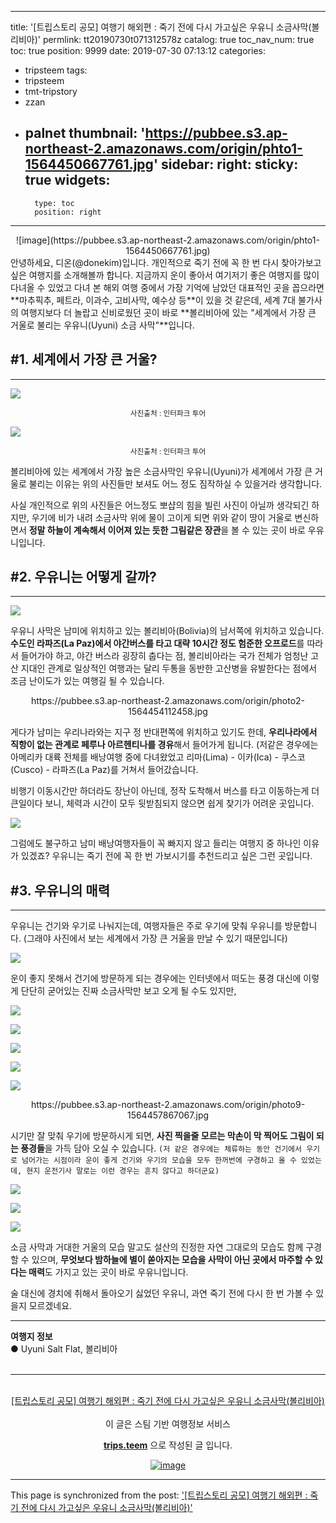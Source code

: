 
---
title: '[트립스토리 공모] 여행기 해외편 : 죽기 전에 다시 가고싶은 우유니 소금사막(볼리비아)'
permlink: tt20190730t071312578z
catalog: true
toc_nav_num: true
toc: true
position: 9999
date: 2019-07-30 07:13:12
categories:
- tripsteem
tags:
- tripsteem
- tmt-tripstory
- zzan
- palnet
thumbnail: 'https://pubbee.s3.ap-northeast-2.amazonaws.com/origin/phto1-1564450667761.jpg'
sidebar:
    right:
        sticky: true
widgets:
    -
        type: toc
        position: right
---


<center>![image](https://pubbee.s3.ap-northeast-2.amazonaws.com/origin/phto1-1564450667761.jpg)</center>
안녕하세요, 디온(@donekim)입니다. 개인적으로 죽기 전에 꼭 한 번 다시 찾아가보고 싶은 여행지를 소개해볼까 합니다. 지금까지 운이 좋아서 여기저기 좋은 여행지를 많이 다녀올 수 있었고 다녀 본 해외 여행 중에서 가장 기억에 남았던 대표적인 곳을 꼽으라면 **마추픽추, 페트라, 이과수, 고비사막, 예수상 등**이 있을 것 같은데, 세계 7대 불가사의 여행지보다 더 놀랍고 신비로웠던 곳이 바로 **볼리비아에 있는 "세계에서 가장 큰 거울로 불리는 우유니(Uyuni) 소금 사막"**입니다.

## #1. 세계에서 가장 큰 거울?
---

![](https://pubbee.s3.ap-northeast-2.amazonaws.com/origin/2-1564452122300.jpg)
<center><sub> 사진출처 : 인터파크 투어 </sub></center>

![](https://pubbee.s3.ap-northeast-2.amazonaws.com/origin/-1564452149316.jpg)
<center><sub> 사진출처 : 인터파크 투어 </sub></center>

볼리비아에 있는 세계에서 가장 높은 소금사막인 우유니(Uyuni)가 세계에서 가장 큰 거울로 불리는 이유는 위의 사진들만 보셔도 어느 정도 짐작하실 수 있을거라 생각합니다.

사실 개인적으로 위의 사진들은 어느정도 뽀샵의 힘을 빌린 사진이 아닐까 생각되긴 하지만, 우기에 비가 내려 소금사막 위에 물이 고이게 되면 위와 같이 땅이 거울로 변신하면서 **정말 하늘이 계속해서 이어져 있는 듯한 그림같은 장관**을 볼 수 있는 곳이 바로 우유니입니다. 

## #2. 우유니는 어떻게 갈까?
---
![](https://pubbee.s3.ap-northeast-2.amazonaws.com/origin/maps-1564457606036.png)

우유니 사막은 남미에 위치하고 있는 볼리비아(Bolivia)의 남서쪽에 위치하고 있습니다. **수도인 라파즈(La Paz)에서 야간버스를 타고 대략 10시간 정도 험준한 오프로드**를 따라서 들어가야 하고, 야간 버스라 굉장히 춥다는 점, 볼리비아라는 국가 전체가 엄청난 고산 지대인 관계로 일상적인 여행과는 달리 두통을 동반한 고산병을 유발한다는 점에서 조금 난이도가 있는 여행길 될 수 있습니다.

<center>https://pubbee.s3.ap-northeast-2.amazonaws.com/origin/photo2-1564454112458.jpg</center>

게다가 남미는 우리나라와는 지구 정 반대편쪽에 위치하고 있기도 한데, **우리나라에서 직항이 없는 관계로 페루나 아르헨티나를 경유**해서 들어가게 됩니다. (저같은 경우에는 아메리카 대륙 전체를 배낭여행 중에 다녀왔었고 리마(Lima) - 이카(Ica) - 쿠스코(Cusco) - 라파즈(La Paz)를 거쳐서 들어갔습니다. 

비행기 이동시간만 하더라도 장난이 아닌데, 정작 도착해서 버스를 타고 이동하는게 더 큰일이다 보니, 체력과 시간이 모두 뒷받침되지 않으면 쉽게 찾기가 어려운 곳입니다.


![](https://pubbee.s3.ap-northeast-2.amazonaws.com/origin/photo-1564470161974.jpg)

그럼에도 불구하고 남미 배낭여행자들이 꼭 빠지지 않고 들리는 여행지 중 하나인 이유가 있겠죠? 우유니는 죽기 전에 꼭 한 번 가보시기를 추천드리고 싶은 그런 곳입니다. 

## #3. 우유니의 매력
---
우유니는 건기와 우기로 나눠지는데, 여행자들은 주로 우기에 맞춰 우유니를 방문합니다. (그래야 사진에서 보는 세계에서 가장 큰 거울을 만날 수 있기 때문입니다)

![](https://pubbee.s3.ap-northeast-2.amazonaws.com/origin/photo13-1564457782469.jpg)

운이 좋지 못해서 건기에 방문하게 되는 경우에는 인터넷에서 떠도는 풍경 대신에 이렇게 단단히 굳어있는 진짜 소금사막만 보고 오게 될 수도 있지만,

![](https://pubbee.s3.ap-northeast-2.amazonaws.com/origin/photo6-1564457843331.jpg)

![](https://pubbee.s3.ap-northeast-2.amazonaws.com/origin/photo10-1564470322821.jpg)

![](https://pubbee.s3.ap-northeast-2.amazonaws.com/origin/photo11-1564470336302.jpg)

![](https://pubbee.s3.ap-northeast-2.amazonaws.com/origin/photo7-1564457854262.jpg)

![](https://pubbee.s3.ap-northeast-2.amazonaws.com/origin/photo8-1564457863254.jpg)

<center>https://pubbee.s3.ap-northeast-2.amazonaws.com/origin/photo9-1564457867067.jpg</center>

시기만 잘 맞춰 우기에 방문하시게 되면, **사진 찍을줄 모르는 막손이 막 찍어도 그림이 되는 풍경들**을 가득 담아 오실 수 있습니다. `(저 같은 경우에는 체류하는 동안 건기에서 우기로 넘어가는 시점이라 운이 좋게 건기와 우기의 모습을 모두 한꺼번에 구경하고 올 수 있었는데, 현지 운전기사 말로는 이런 경우는 흔치 않다고 하더군요)`

![](https://pubbee.s3.ap-northeast-2.amazonaws.com/origin/photo14-1564457949338.jpg)

![](https://pubbee.s3.ap-northeast-2.amazonaws.com/origin/photo15-1564457956656.jpg)

![](https://pubbee.s3.ap-northeast-2.amazonaws.com/origin/photo16-1564457960448.jpg)

소금 사막과 거대한 거울의 모습 말고도 설산의 진정한 자연 그대로의 모습도 함께 구경할 수 있으며, **무엇보다 밤하늘에 별이 쏟아지는 모습을 사막이 아닌 곳에서 마주할 수 있다는 매력**도 가지고 있는 곳이 바로 우유니입니다.

술 대신에 경치에 취해서 돌아오기 싫었던 우유니,
과연 죽기 전에 다시 한 번 가볼 수 있을지 모르겠네요. 
<hr><b>여행지 정보</b><br/>● Uyuni Salt Flat, 볼리비아<br/><br/><hr><br/><center><a href='https://kr.tripsteem.com/post/tt20190730t071312578z'>[트립스토리 공모] 여행기 해외편 : 죽기 전에 다시 가고싶은 우유니 소금사막(볼리비아)</a></center><br />
<center>
이 글은 스팀 기반 여행정보 서비스

<a href='https://kr.tripsteem.com/'><b>trips.teem</b></a> 으로 작성된 글 입니다.

<a href='https://kr.tripsteem.com/'>![image](https://cdn.steemitimages.com/DQmUFZTyUVo6PuZGHeF9VxLHxkrufqLa37Wz8U6A9j115JU/%EB%B0%B0%EB%84%88_%EB%B4%84.jpg)</a>
</center>

- - -

This page is synchronized from the post: ['[트립스토리 공모] 여행기 해외편 : 죽기 전에 다시 가고싶은 우유니 소금사막(볼리비아)'](https://steemit.com/@donekim/tt20190730t071312578z)

